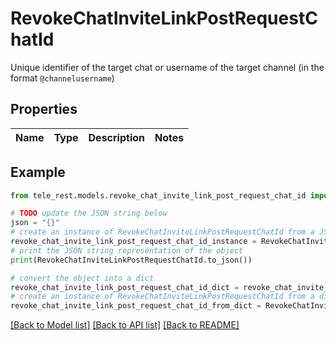 # RevokeChatInviteLinkPostRequestChatId

Unique identifier of the target chat or username of the target channel (in the format `@channelusername`)

## Properties

Name | Type | Description | Notes
------------ | ------------- | ------------- | -------------

## Example

```python
from tele_rest.models.revoke_chat_invite_link_post_request_chat_id import RevokeChatInviteLinkPostRequestChatId

# TODO update the JSON string below
json = "{}"
# create an instance of RevokeChatInviteLinkPostRequestChatId from a JSON string
revoke_chat_invite_link_post_request_chat_id_instance = RevokeChatInviteLinkPostRequestChatId.from_json(json)
# print the JSON string representation of the object
print(RevokeChatInviteLinkPostRequestChatId.to_json())

# convert the object into a dict
revoke_chat_invite_link_post_request_chat_id_dict = revoke_chat_invite_link_post_request_chat_id_instance.to_dict()
# create an instance of RevokeChatInviteLinkPostRequestChatId from a dict
revoke_chat_invite_link_post_request_chat_id_from_dict = RevokeChatInviteLinkPostRequestChatId.from_dict(revoke_chat_invite_link_post_request_chat_id_dict)
```
[[Back to Model list]](../README.md#documentation-for-models) [[Back to API list]](../README.md#documentation-for-api-endpoints) [[Back to README]](../README.md)



